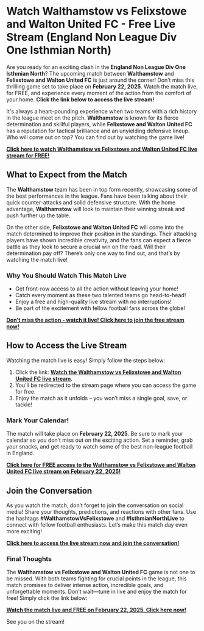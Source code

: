 # Watch Walthamstow vs Felixstowe and Walton United FC - Free Live Stream (England Non League Div One Isthmian North)

Are you ready for an exciting clash in the **England Non League Div One Isthmian North**? The upcoming match between **Walthamstow** and **Felixstowe and Walton United FC** is just around the corner! Don’t miss this thrilling game set to take place on **February 22, 2025**. Watch the match live, for FREE, and experience every moment of the action from the comfort of your home. **Click the link below to access the live stream!**

It's always a heart-pounding experience when two teams with a rich history in the league meet on the pitch. **Walthamstow** is known for its fierce determination and skillful players, while **Felixstowe and Walton United FC** has a reputation for tactical brilliance and an unyielding defensive lineup. Who will come out on top? You can find out by watching the game live!

**[Click here to watch Walthamstow vs Felixstowe and Walton United FC live stream for FREE!](https://tinyurl.com/livestreamfreeo?st=Walthamstow+vs+Felixstowe+and+Walton+United+FC&si=gh)**

## What to Expect from the Match

The **Walthamstow** team has been in top form recently, showcasing some of the best performances in the league. Fans have been talking about their quick counter-attacks and solid defensive structure. With the home advantage, **Walthamstow** will look to maintain their winning streak and push further up the table.

On the other side, **Felixstowe and Walton United FC** will come into the match determined to improve their position in the standings. Their attacking players have shown incredible creativity, and the fans can expect a fierce battle as they look to secure a crucial win on the road. Will their determination pay off? There’s only one way to find out, and that’s by watching the match live!

### Why You Should Watch This Match Live

- Get front-row access to all the action without leaving your home!
- Catch every moment as these two talented teams go head-to-head!
- Enjoy a free and high-quality live stream with no interruptions!
- Be part of the excitement with fellow football fans across the globe!

**[Don’t miss the action - watch it live! Click here to join the free stream now!](https://tinyurl.com/livestreamfreeo?st=Walthamstow+vs+Felixstowe+and+Walton+United+FC&si=gh)**

## How to Access the Live Stream

Watching the match live is easy! Simply follow the steps below:

1. Click the link: **[Watch the Walthamstow vs Felixstowe and Walton United FC live stream](https://tinyurl.com/livestreamfreeo?st=Walthamstow+vs+Felixstowe+and+Walton+United+FC&si=gh)**.
2. You'll be redirected to the stream page where you can access the game for free.
3. Enjoy the match as it unfolds – you won’t miss a single goal, save, or tackle!

### Mark Your Calendar!

The match will take place on **February 22, 2025**. Be sure to mark your calendar so you don’t miss out on the exciting action. Set a reminder, grab your snacks, and get ready to watch some of the best non-league football in England.

**[Click here for FREE access to the Walthamstow vs Felixstowe and Walton United FC live stream on February 22, 2025!](https://tinyurl.com/livestreamfreeo?st=Walthamstow+vs+Felixstowe+and+Walton+United+FC&si=gh)**

## Join the Conversation

As you watch the match, don’t forget to join the conversation on social media! Share your thoughts, predictions, and reactions with other fans. Use the hashtags **#WalthamstowVsFelixstowe** and **#IsthmianNorthLive** to connect with fellow football enthusiasts. Let’s make this match day even more exciting!

**[Click here to access the live stream now and join the conversation!](https://tinyurl.com/livestreamfreeo?st=Walthamstow+vs+Felixstowe+and+Walton+United+FC&si=gh)**

### Final Thoughts

The **Walthamstow vs Felixstowe and Walton United FC** game is not one to be missed. With both teams fighting for crucial points in the league, this match promises to deliver intense action, incredible goals, and unforgettable moments. Don’t wait—tune in live and enjoy the match for free! Simply click the link below:

**[Watch the match live and FREE on February 22, 2025. Click here now!](https://tinyurl.com/livestreamfreeo?st=Walthamstow+vs+Felixstowe+and+Walton+United+FC&si=gh)**

See you on the stream!
